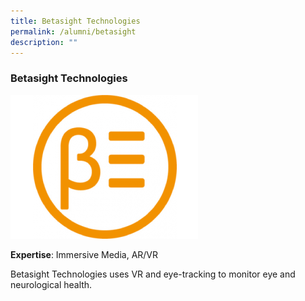 ```yaml
---
title: Betasight Technologies
permalink: /alumni/betasight
description: ""
---
```

### Betasight Technologies 

![Alt text for image on Isomer site](/images/alumni/betasight.jpg)

**Expertise**: 
Immersive Media, AR/VR


Betasight Technologies uses VR and eye-tracking to monitor eye and neurological health. 


